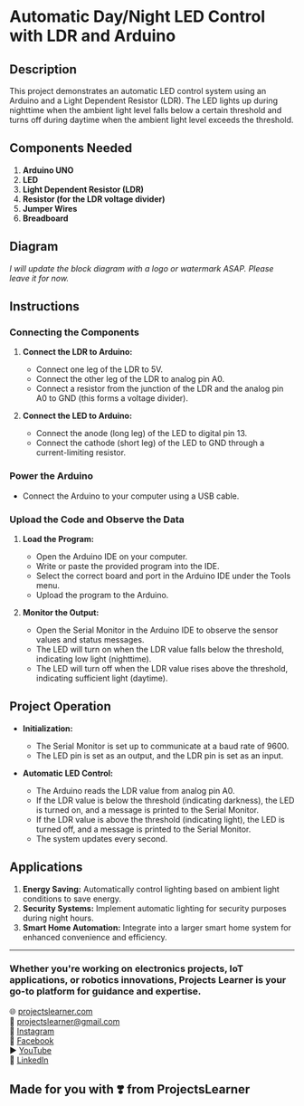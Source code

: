 # Automatic Day/Night LED Control with LDR and Arduino

## Description

This project demonstrates an automatic LED control system using an Arduino and a Light Dependent Resistor (LDR). The LED lights up during nighttime when the ambient light level falls below a certain threshold and turns off during daytime when the ambient light level exceeds the threshold.

## Components Needed

1. **Arduino UNO**
2. **LED**
3. **Light Dependent Resistor (LDR)**
4. **Resistor (for the LDR voltage divider)**
5. **Jumper Wires**
6. **Breadboard**

## Diagram

*I will update the block diagram with a logo or watermark ASAP. Please leave it for now.*

## Instructions

### Connecting the Components

1. **Connect the LDR to Arduino:**
   - Connect one leg of the LDR to 5V.
   - Connect the other leg of the LDR to analog pin A0.
   - Connect a resistor from the junction of the LDR and the analog pin A0 to GND (this forms a voltage divider).

2. **Connect the LED to Arduino:**
   - Connect the anode (long leg) of the LED to digital pin 13.
   - Connect the cathode (short leg) of the LED to GND through a current-limiting resistor.

### Power the Arduino

- Connect the Arduino to your computer using a USB cable.

### Upload the Code and Observe the Data

1. **Load the Program:**
   - Open the Arduino IDE on your computer.
   - Write or paste the provided program into the IDE.
   - Select the correct board and port in the Arduino IDE under the Tools menu.
   - Upload the program to the Arduino.

2. **Monitor the Output:**
   - Open the Serial Monitor in the Arduino IDE to observe the sensor values and status messages.
   - The LED will turn on when the LDR value falls below the threshold, indicating low light (nighttime).
   - The LED will turn off when the LDR value rises above the threshold, indicating sufficient light (daytime).

## Project Operation

- **Initialization:**
  - The Serial Monitor is set up to communicate at a baud rate of 9600.
  - The LED pin is set as an output, and the LDR pin is set as an input.

- **Automatic LED Control:**
  - The Arduino reads the LDR value from analog pin A0.
  - If the LDR value is below the threshold (indicating darkness), the LED is turned on, and a message is printed to the Serial Monitor.
  - If the LDR value is above the threshold (indicating light), the LED is turned off, and a message is printed to the Serial Monitor.
  - The system updates every second.

## Applications

1. **Energy Saving:** Automatically control lighting based on ambient light conditions to save energy.
2. **Security Systems:** Implement automatic lighting for security purposes during night hours.
3. **Smart Home Automation:** Integrate into a larger smart home system for enhanced convenience and efficiency.

---

### Whether you're working on electronics projects, IoT applications, or robotics innovations, Projects Learner is your go-to platform for guidance and expertise.

🌐 [projectslearner.com](https://www.projectslearner.com)  
📧 [projectslearner@gmail.com](mailto:projectslearner@gmail.com)  
📸 [Instagram](https://www.instagram.com/projectslearner/)  
📘 [Facebook](https://www.facebook.com/projectslearner)  
▶️ [YouTube](https://www.youtube.com/@ProjectsLearner)  
📘 [LinkedIn](https://www.linkedin.com/in/projectslearner)  

## Made for you with ❣️ from ProjectsLearner